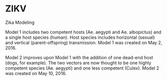 # ZIKV
Zika Modeling

Model 1 includes two competent hosts (Ae. aegypti and Ae. albopictus) and a single host species (human). Host species includes horizontal (sexual) and vertical (parent-offspring) transmission.  Model 1 was created on May 2, 2016.

Model 2 improves upon Model 1 with the addition of one dead-end host (dogs, for example). The two vectors are now thought to be one highly competent species (Ae. aegypti) and one less competent (Culex). Model 2 was created on May 10, 2016.
